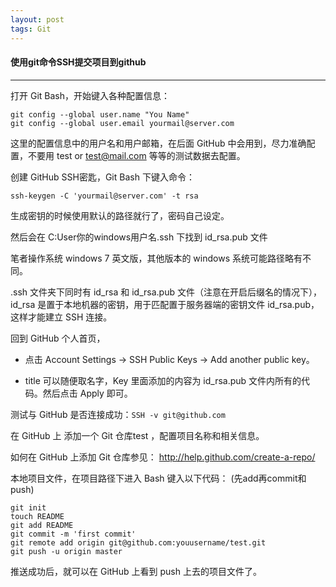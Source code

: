 ```yaml
---
layout: post
tags: Git
---
```


#### 使用git命令SSH提交项目到github

----------------------

打开 Git Bash，开始键入各种配置信息：

```
git config --global user.name "You Name"
git config --global user.email yourmail@server.com
```

这里的配置信息中的用户名和用户邮箱，在后面 GitHub 中会用到，尽力准确配置，不要用 test or test@mail.com 等等的测试数据去配置。


创建 GitHub SSH密匙，Git Bash 下键入命令： 

```
ssh-keygen -C 'yourmail@server.com' -t rsa
```

生成密钥的时候使用默认的路径就行了，密码自己设定。 

然后会在 C:User你的windows用户名.ssh 下找到 id_rsa.pub 文件 

笔者操作系统 windows 7 英文版，其他版本的 windows 系统可能路径略有不同。

.ssh 文件夹下同时有 id_rsa 和 id_rsa.pub 文件（注意在开启后缀名的情况下），id_rsa 是置于本地机器的密钥，用于匹配置于服务器端的密钥文件 id_rsa.pub，这样才能建立 SSH 连接。


回到 GitHub 个人首页，

- 点击 Account Settings -> SSH Public Keys -> Add another public key。

- title 可以随便取名字，Key 里面添加的内容为 id_rsa.pub 文件内所有的代码。然后点击 Apply 即可。 


测试与 GitHub 是否连接成功：`SSH -v git@github.com`


在 GitHub 上 添加一个 Git 仓库test ，配置项目名称和相关信息。 

如何在 GitHub 上添加 Git 仓库参见： http://help.github.com/create-a-repo/ 

本地项目文件，在项目路径下进入 Bash 键入以下代码： (先add再commit和push)

```
git init
touch README
git add README
git commit -m 'first commit'
git remote add origin git@github.com:youusername/test.git
git push -u origin master
```

推送成功后，就可以在 GitHub 上看到 push 上去的项目文件了。
